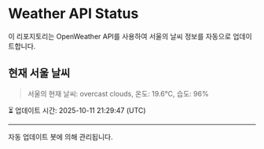 
# Weather API Status

이 리포지토리는 OpenWeather API를 사용하여 서울의 날씨 정보를 자동으로 업데이트합니다.

## 현재 서울 날씨
> 서울의 현재 날씨: overcast clouds, 온도: 19.6°C, 습도: 96%

⏳ 업데이트 시간: 2025-10-11 21:29:47 (UTC)

---
자동 업데이트 봇에 의해 관리됩니다.
